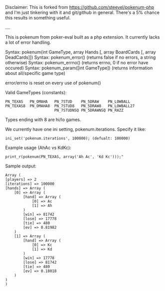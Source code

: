 Disclaimer: This is forked from https://github.com/steevel/pokenum-php and I'm just tinkering with it and git/github in general. There's a 5% chance this results in something useful.

....

This is pokenum from poker-eval built as a php extension.
It currently lacks a lot of error handling.

Syntax: pokenum(int GameType, array Hands [, array BoardCards [, array DeadCards]])
Syntax: pokenum_error() (returns false if no errors, a string otherwise)
Syntax: pokenum_errno() (returns errno, 0 if no error have occured)
Syntax: pokenum_param([int GameType]) (returns information about all/specific game type)

error/errno is reset on every use of pokenum()


Valid GameTypes (constants):

    PN_TEXAS   PN_OMAHA   PN_7STUD    PN_5DRAW    PN_LOWBALL
    PN_TEXAS8  PN_OMAHA8  PN_7STUD8   PN_5DRAW8   PN_LOWBALL27
                          PN_7STUDNSQ PN_5DRAWNSQ PN_RAZZ

Types ending with 8 are hi/lo games.

We currently have one ini setting, pokenum.iterations.
Specify it like: 

    ini_set('pokenum.iterations', 100000); (defualt: 100000)

Example usage (AhAc vs KdKc):

    print_r(pokenum(PN_TEXAS, array('Ah Ac', 'Kd Kc')));"
    
Sample output:

    Array (
	[players] => 2
	[iterations] => 100000
	[hands] => Array (
		[0] => Array (
			[hand] => Array (
				[0] => Ac
				[1] => Ah
			)
			[win] => 81742
			[lose] => 17778
			[tie] => 480
			[ev] => 0.81982
		)
		[1] => Array (
			[hand] => Array (
				[0] => Kc
				[1] => Kd
			)
			[win] => 17778
			[lose] => 81742
			[tie] => 480
			[ev] => 0.18018
		)
	)
    )
